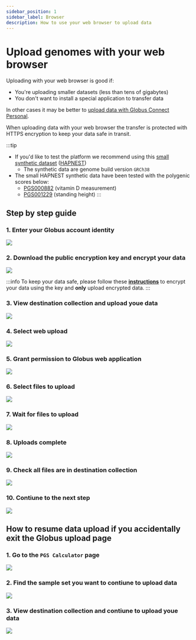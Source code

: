 ```yaml
---
sidebar_position: 1
sidebar_label: Browser
description: How to use your web browser to upload data
---
```


# Upload genomes with your web browser

Uploading with your web browser is good if:

* You're uploading smaller datasets (less than tens of gigabytes)
* You don't want to install a special application to transfer data

In other cases it may be better to [upload data with Globus Connect
Personal](gcp.md).

When uploading data with your web browser the transfer is protected with HTTPS
encryption to keep your data safe in transit.

:::tip
* If you'd like to test the platform we recommend using this [small synthetic dataset](https://ftp.ebi.ac.uk/pub/databases/spot/intervene/) ([HAPNEST](https://pubmed.ncbi.nlm.nih.gov/37647640/))
  * The synthetic data are genome build version `GRCh38`  
* The small HAPNEST synthetic data have been tested with the polygenic scores below:
  * [PGS000882](https://www.pgscatalog.org/score/PGS000882/) (vitamin D
  measurement)
  * [PGS001229](https://www.pgscatalog.org/score/PGS001229/)
  (standing height)
:::

## Step by step guide

### 1. Enter your Globus account identity

![](/img/web-upload/screen-1.png)

### 2. Download the public encryption key and encrypt your data
![](/img/web-upload/screen-2.png)

:::info
To keep your data safe, please follow these [**instructions**](../tutorial-encrypt/cli.md) to encrypt your data using the key and **only** upload encrypted data.
:::

### 3. View destination collection and upload youe data

![](/img/web-upload/screen-3.png)

### 4. Select web upload

![](/img/web-upload/screen-4.png)

### 5. Grant permission to Globus web application

![](/img/web-upload/screen-5.png)

### 6. Select files to upload

![](/img/web-upload/screen-6.png)

### 7. Wait for files to upload

![](/img/web-upload/screen-7.png)

### 8. Uploads complete

![](/img/web-upload/screen-8.png)

### 9. Check all files are in destination collection

![](/img/web-upload/screen-9.png)

### 10. Contiune to the next step
![](/img/web-upload/screen-10.png)


## How to resume data upload if you accidentally exit the Globus upload page

### 1. Go to the `PGS Calculator` page
![](/img/web-upload/screen-11.png)

### 2. Find the sample set you want to contiune to upload data
![](/img/web-upload/screen-12.png)

### 3. View destination collection and contiune to upload youe data
![](/img/web-upload/screen-13.png)